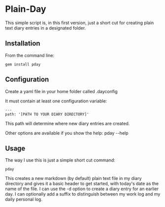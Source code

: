 # Plain-Day

This simple script is, in this first version, just a short cut for creating plain text diary entries in a designated folder. 

## Installation

From the command line:

```
gem install pday
```
## Configuration

Create a yaml file in your home folder called .dayconfig

It must contain at least one configuration variable:

```
---
path: '[PATH TO YOUR DIARY DIRECTORY]'
```

This path will determine where new diary entries are created.

Other options are available if you show the help: pday --help

## Usage

The way I use this is just a simple short cut command:

```
pday
```

This creates a new markdown (by default) plain text file in my diary directory and gives it a basic header to get started, with today's date as the name of the file. I can use the -d option to create a diary entry for an earlier day. I can optionally add a suffix to distinguish between my work log and my daily personal log. 
